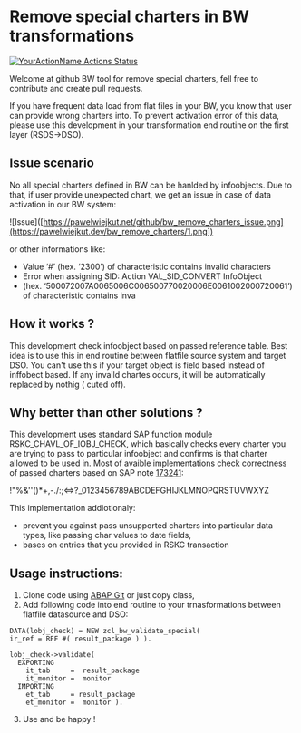 
# Remove special charters in BW transformations

[![YourActionName Actions Status](https://github.com/pawelwiejkut/bw_remove_charters/workflows/CI/badge.svg)](https://github.com/pawelwiejkut/bw_remove_charters/actions)

Welcome at github BW tool for remove special charters, fell free to contribute and create pull requests.

If you have frequent data load from flat files in your BW, you know that user can provide wrong charters into. To prevent activation error of this data, please use this development in your transformation end routine on the first layer (RSDS->DSO). 

## Issue scenario

No all special charters defined in BW can be hanlded by infoobjects. Due to that, if user provide unexpected chart, we get an issue in case of data activation in our BW system:

![Issue]([https://pawelwiejkut.net/github/bw_remove_charters_issue.png](https://pawelwiejkut.dev/bw_remove_charters/1.png])

or other informations like:
* Value ‘#’ (hex. ‘2300’) of characteristic  contains invalid characters
* Error when assigning SID: Action VAL_SID_CONVERT InfoObject
* (hex. ‘500072007A0065006C006500770020006E0061002000720061’) of characteristic  contains inva

## How it works ?

This development check infoobject based on passed reference table. Best idea is to use this in end routine between flatfile source system and target DSO. You can't use this if your target object is field based instead of inffobect based. If any invaild chartes occurs, it will be automatically replaced by nothig ( cuted off).

## Why better than other solutions ?

This development uses standard SAP function module RSKC_CHAVL_OF_IOBJ_CHECK, which basically checks every charter you are trying to pass to particular infoobject and confirms is that charter allowed to be used in. Most of avaible implementations check correctness of passed charters based on SAP note [173241](https://launchpad.support.sap.com/#/notes/173241):

!"%&''()*+,-./:;<=>?_0123456789ABCDEFGHIJKLMNOPQRSTUVWXYZ

This implementation addiotionaly:

* prevent you against pass unsupported charters into particular data types, like passing char values to date fields,
* bases on entries that you provided in RSKC transaction

## Usage instructions:

1. Clone code using [ABAP Git](https://github.com/larshp/abapGit) or just copy class,
2. Add following code into end routine to your trnasformations between flatfile datasource and DSO:

```ABAP
DATA(lobj_check) = NEW zcl_bw_validate_special(
ir_ref = REF #( result_package ) ).

lobj_check->validate(
  EXPORTING
    it_tab     =  result_package
    it_monitor =  monitor
  IMPORTING
    et_tab     = result_package
    et_monitor =  monitor ).
```

3. Use and be happy !
